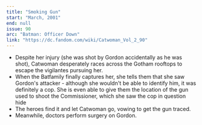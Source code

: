 ```yaml
---
title: "Smoking Gun"
start: "March, 2001"
end: null
issue: 90
arc: "Batman: Officer Down"
link: "https://dc.fandom.com/wiki/Catwoman_Vol_2_90"
---
```


- Despite her injury (she was shot by Gordon accidentally as he was shot), Catwoman desperately races across the Gotham rooftops to escape the  vigilantes pursuing her.
- When the Batfamily finally captures her, she tells them that she saw Gordon's attacker - although she wouldn't be able to identify him, it was definitely a cop. She is even able to give them the location of the gun used to shoot the Commissioner, which she saw the cop in question hide
- The heroes find it and let Catwoman go, vowing to get the gun traced.
- Meanwhile, doctors perform surgery on Gordon.
